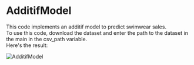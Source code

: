 # AdditifModel 
This code implements an additif model to predict swimwear sales.<br>
To use this code, download the dataset and enter the path to the dataset in the main in the csv_path variable.<br>
Here's the result:

![AdditifModel](https://github.com/DjeradAy/Additif/assets/153507923/587f8326-7323-4169-adbc-0efe6091dc2a)

